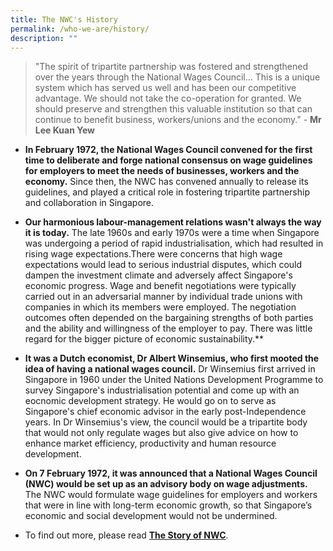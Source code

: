 ```yaml
---
title: The NWC's History
permalink: /who-we-are/history/
description: ""
---
```

> "The spirit of tripartite partnership was fostered and strengthened over the years through the National Wages Council... This is a unique system which has served us well and has been our competitive advantage. We should not take the co-operation for granted. We should preserve and strengthen this valuable institution so that can continue to benefit business, workers/unions and the economy." - **Mr Lee Kuan Yew**

* **In February 1972, the National Wages Council  convened for the first time to deliberate and forge national consensus on wage guidelines for employers to meet the needs of businesses, workers and the economy.** Since then, the NWC has convened annually to release its guidelines, and played a critical role in fostering tripartite partnership and collaboration in Singapore. 

* **Our harmonious labour-management relations wasn't always the way it is today.** The late 1960s and early 1970s were a time when Singapore was undergoing a period of rapid industrialisation, which had resulted in rising wage expectations.There were concerns that high wage expectations would lead to serious industrial disputes, which could dampen the investment climate and adversely affect Singapore's economic progress. Wage and benefit negotiations were typically carried out in an adversarial manner by individual trade unions with companies in which its members were employed. The negotiation outcomes often depended on the bargaining strengths of both parties and the ability and willingness of the employer to pay. There was little regard for the bigger picture of economic sustainability.**

* **It was a Dutch economist, Dr Albert Winsemius, who first mooted the idea of having a national wages council.** Dr Winsemius first arrived in Singapore in 1960 under the United Nations Development Programme to survey Singapore's industrialisation potential and come up with an eocnomic development strategy. He would go on to serve as Singapore's chief economic advisor in the early post-Independence years. In Dr Winsemius's view, the council would be a tripartite body that would not only regulate wages but also give advice on how to enhance market efficiency, productivity and human resource development. 

* **On 7 February 1972, it was announced that a National Wages Council (NWC) would be set up as an advisory body on wage adjustments.** The NWC would formulate wage guidelines for employers and workers that were in line with long-term economic growth, so that Singapore’s economic and social development would not be undermined.

* To find out more, please read **[The Story of NWC](/_who-we-are/files/NWC%20book.pdf)**.
